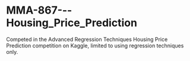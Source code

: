 # MMA-867---Housing_Price_Prediction
Competed in the Advanced Regression Techniques Housing Price Prediction competition on Kaggle, limited to using regression techniques only.  
